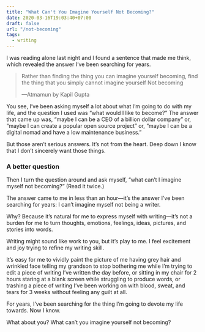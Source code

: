```yaml
---
title: "What Can't You Imagine Yourself Not Becoming?"
date: 2020-03-16T19:03:40+07:00
draft: false
url: "/not-becoming"
tags:
  - writing
---
```


I was reading alone last night and I found a sentence that made me think, which revealed the answer I’ve been searching for years.


> Rather than finding the thing you can imagine yourself becoming, find the thing that you simply cannot imagine yourself Not becoming
> 
> —Atmamun by Kapil Gupta 

You see, I’ve been asking myself a lot about what I’m going to do with my life, and the question I used was “what would I like to become?” The answer that came up was, “maybe I can be a CEO of a billion dollar company” or, “maybe I can create a popular open source project” or, “maybe I can be a digital nomad and have a low maintenance business.”

But those aren’t serious answers. It’s not from the heart. Deep down I know that I don’t sincerely want those things.

### A better question
Then I turn the question around and ask myself, “what can’t I imagine myself not becoming?” (Read it twice.)

The answer came to me in less than an hour—it’s the answer I’ve been searching for years: I can’t imagine myself not being a writer.

Why? Because it’s natural for me to express myself with writing—it’s not a burden for me to turn thoughts, emotions, feelings, ideas, pictures, and stories into words.

Writing might sound like work to you, but it’s play to me. I feel excitement and joy trying to refine my writing skill.

It’s easy for me to vividly paint the picture of me having grey hair and wrinkled face telling my grandson to stop bothering me while I’m trying to edit a piece of writing I’ve written the day before, or sitting in my chair for 2 hours staring at a blank screen while struggling to produce words, or trashing a piece of writing I’ve been working on with blood, sweat, and tears for 3 weeks without feeling any guilt at all.

For years, I’ve been searching for the thing I’m going to devote my life towards. Now I know.

What about you? What can’t you imagine yourself not becoming?